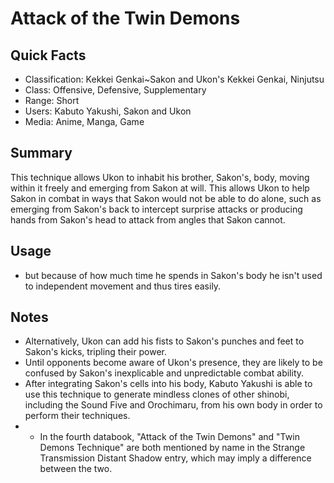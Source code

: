 # Attack of the Twin Demons

## Quick Facts
- Classification: Kekkei Genkai~Sakon and Ukon's Kekkei Genkai, Ninjutsu
- Class: Offensive, Defensive, Supplementary
- Range: Short
- Users: Kabuto Yakushi, Sakon and Ukon
- Media: Anime, Manga, Game

## Summary
This technique allows Ukon to inhabit his brother, Sakon's, body, moving within it freely and emerging from Sakon at will. This allows Ukon to help Sakon in combat in ways that Sakon would not be able to do alone, such as emerging from Sakon's back to intercept surprise attacks or producing hands from Sakon's head to attack from angles that Sakon cannot.

## Usage
- but because of how much time he spends in Sakon's body he isn't used to independent movement and thus tires easily.

## Notes
- Alternatively, Ukon can add his fists to Sakon's punches and feet to Sakon's kicks, tripling their power.
- Until opponents become aware of Ukon's presence, they are likely to be confused by Sakon's inexplicable and unpredictable combat ability.
- After integrating Sakon's cells into his body, Kabuto Yakushi is able to use this technique to generate mindless clones of other shinobi, including the Sound Five and Orochimaru, from his own body in order to perform their techniques.
- * In the fourth databook, "Attack of the Twin Demons" and "Twin Demons Technique" are both mentioned by name in the Strange Transmission Distant Shadow entry, which may imply a difference between the two.
